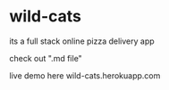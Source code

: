# wild-cats
its a full stack online pizza delivery app

check out ".md file"

live demo here 
wild-cats.herokuapp.com
